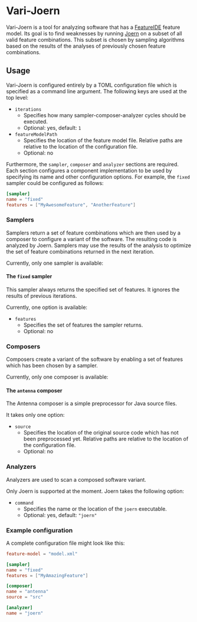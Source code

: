 # Vari-Joern
Vari-Joern is a tool for analyzing software that has a [FeatureIDE](https://featureide.github.io/) feature model.
Its goal is to find weaknesses by running [Joern](https://joern.io) on a subset of all valid feature
combinations. This subset is chosen by sampling algorithms based on the results of the analyses of previously chosen
feature combinations.

## Usage
Vari-Joern is configured entirely by a TOML configuration file which is specified as a command line argument.
The following keys are used at the top level:
- `iterations`
  - Specifies how many sampler-composer-analyzer cycles should be executed.
  - Optional: yes, default: `1`
- `featureModelPath`
  - Specifies the location of the feature model file.
    Relative paths are relative to the location of the configuration file.
  - Optional: no

Furthermore, the `sampler`, `composer` and `analyzer` sections are required.
Each section configures a component implementation to be used by specifying its name and other configuration options.
For example, the `fixed` sampler could be configured as follows:
```toml
[sampler]
name = "fixed"
features = ["MyAwesomeFeature", "AnotherFeature"]
```

### Samplers
Samplers return a set of feature combinations which are then used by a composer to configure a variant of the software.
The resulting code is analyzed by Joern.
Samplers may use the results of the analysis to optimize the set of feature combinations returned in the next iteration.

Currently, only one sampler is available:

#### The `fixed` sampler
This sampler always returns the specified set of features. It ignores the results of previous iterations.

Currently, one option is available:
- `features`
  - Specifies the set of features the sampler returns.
  - Optional: no

### Composers
Composers create a variant of the software by enabling a set of features which has been chosen by a sampler.

Currently, only one composer is available:

#### The `antenna` composer
The Antenna composer is a simple preprocessor for Java source files.

It takes only one option:
- `source`
  - Specifies the location of the original source code which has not been preprocessed yet.
    Relative paths are relative to the location of the configuration file.
  - Optional: no

### Analyzers
Analyzers are used to scan a composed software variant.

Only Joern is supported at the moment. Joern takes the following option:
- `command`
  - Specifies the name or the location of the `joern` executable.
  - Optional: yes, default: `"joern"`

### Example configuration
A complete configuration file might look like this:
```toml
feature-model = "model.xml"

[sampler]
name = "fixed"
features = ["MyAmazingFeature"]

[composer]
name = "antenna"
source = "src"

[analyzer]
name = "joern"
```